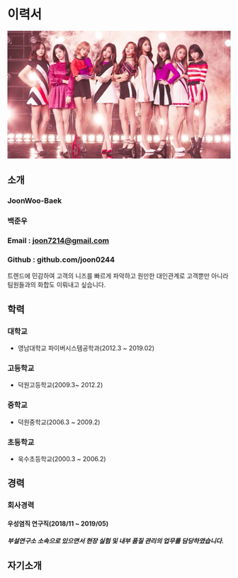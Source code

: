 # 이력서
![twice 사진](https://github.com/joon0244/smart_factory/blob/master/banner%20image.jpg?raw=true)
## 소개
###  JoonWoo-Baek
###  백준우
###  Email : joon7214@gmail.com
###  Github : github.com/joon0244 

트렌드에 민감하여 고객의 니즈를 빠르게 파악하고 
원만한 대인관계로 고객뿐만 아니라 팀원들과의 화합도 이뤄내고 싶습니다.
 
## 학력
### 대학교
  - 영남대학교 파이버시스템공학과(2012.3 ~ 2019.02)
  
### 고등학교
  - 덕원고등학교(2009.3~ 2012.2)
  
### 중학교
  - 덕원중학교(2006.3 ~ 2009.2)
  
### 초등학교
  - 욱수초등학교(2000.3 ~ 2006.2)

## 경력
### 회사경력
####  우성염직 연구직(2018/11 ~ 2019/05)
##### 부설연구소 소속으로 있으면서 현장 실험 및 내부 품질 관리의 업무를 담당하였습니다.

## 자기소개
